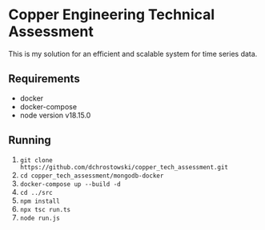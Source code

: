 # Copper Engineering Technical Assessment

This is my solution for an efficient and scalable system for time series data.

## Requirements
- docker
- docker-compose
- node version v18.15.0

## Running
1. `git clone https://github.com/dchrostowski/copper_tech_assessment.git`
2. `cd copper_tech_assessment/mongodb-docker`
3. `docker-compose up --build -d`
4. `cd ../src`
5. `npm install`
6. `npx tsc run.ts`
7. `node run.js`